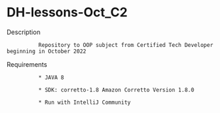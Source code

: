 # DH-lessons-Oct_C2

Description

              Repository to OOP subject from Certified Tech Developer beginning in October 2022
              
Requirements

              * JAVA 8
              
              * SDK: corretto-1.8 Amazon Corretto Version 1.8.0
              
              * Run with IntelliJ Community
